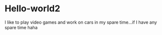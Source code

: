 # Hello-world2
I like to play video games and work on cars in my spare time...if I have any spare time haha
